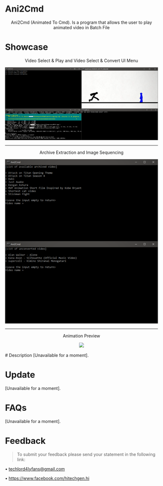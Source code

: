 # Ani2Cmd
<p align="center">Ani2Cmd (Animated To Cmd). Is a program that allows the user to play animated video in Batch File</p>

# Showcase
<p align="center">Video Select & Play and Video Select & Convert UI Menu</p>
<center>
  
<div style="text-align:center">

![](.github/prev1.png)
</div>

___
<p align="center">Archive Extraction and Image Sequencing</p>

<div style="text-align:center">

![](.github/prev2.png)
</div>

___
<p align="center">Animation Preview</p>

<div style="text-align:center">

![](.github/prev3.gif)
</div>

</center>
# Description
[Unavailable for a moment].

# Update
[Unavailable for a moment].

# FAQs
[Unavailable for a moment].

# Feedback
>To submit your feedback please send your statement in the following link:

• techlord4lyfans@gmail.com

• https://www.facebook.com/hitechgen.hi
